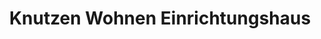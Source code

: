 ---
title: "Knutzen Wohnen Einrichtungshaus"
url: /oldenburg-in-holstein/knutzen-wohnen-einrichtungshaus/
shop: Möbel
---